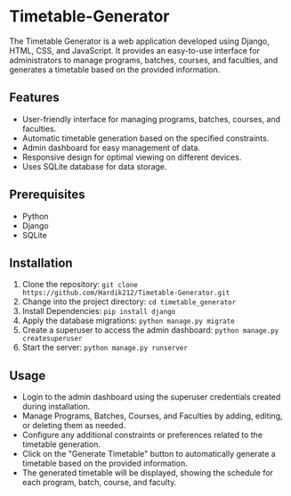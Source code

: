 # Timetable-Generator

The Timetable Generator is a web application developed using Django, HTML, CSS, and JavaScript. It provides an easy-to-use interface for administrators to manage programs, batches, courses, and faculties, and generates a timetable based on the provided information.

## Features

* User-friendly interface for managing programs, batches, courses, and faculties.
* Automatic timetable generation based on the specified constraints.
* Admin dashboard for easy management of data.
* Responsive design for optimal viewing on different devices.
* Uses SQLite database for data storage.

## Prerequisites

* Python
* Django
* SQLite

## Installation

1. Clone the repository:
`git clone https://github.com/Hardik212/Timetable-Generator.git`
2. Change into the project directory:
`cd timetable_generator`
3. Install Dependencies:
`pip install django`
4. Apply the database migrations:
`python manage.py migrate`
5. Create a superuser to access the admin dashboard:
`python manage.py createsuperuser`
6. Start the server:
`python manage.py runserver`

## Usage

* Login to the admin dashboard using the superuser credentials created during installation.
* Manage Programs, Batches, Courses, and Faculties by adding, editing, or deleting them as needed.
* Configure any additional constraints or preferences related to the timetable generation.
* Click on the "Generate Timetable" button to automatically generate a timetable based on the provided information.
* The generated timetable will be displayed, showing the schedule for each program, batch, course, and faculty.
